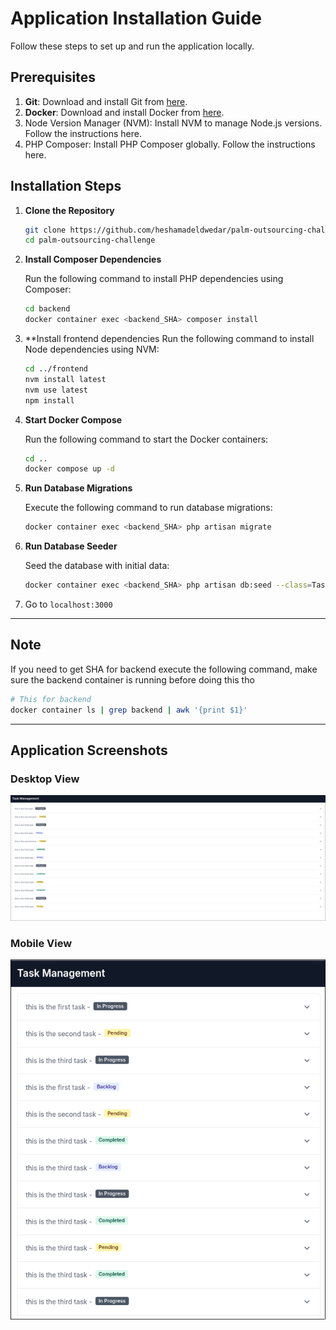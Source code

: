 # Application Installation Guide

Follow these steps to set up and run the application locally.

## Prerequisites
1. **Git**: Download and install Git from [here](https://git-scm.com/).
2. **Docker**: Download and install Docker from [here](https://www.docker.com/).
3. Node Version Manager (NVM): Install NVM to manage Node.js versions. Follow the instructions here.
4. PHP Composer: Install PHP Composer globally. Follow the instructions here.

## Installation Steps

1. **Clone the Repository**
   
   ```bash
   git clone https://github.com/heshamadeldwedar/palm-outsourcing-challenge
   cd palm-outsourcing-challenge
   ```
2. **Install Composer Dependencies**
   
   Run the following command to install PHP dependencies using Composer:
   
   ```bash
   cd backend
   docker container exec <backend_SHA> composer install
   ```

3. **Install frontend dependencies
   Run the following command to install Node dependencies using NVM:
   
   ```bash
   cd ../frontend
   nvm install latest
   nvm use latest
   npm install
   ```

4. **Start Docker Compose**
   
   Run the following command to start the Docker containers:
   
   ```bash
   cd ..
   docker compose up -d
   ```


5. **Run Database Migrations**
   
   Execute the following command to run database migrations:
   
   ```bash
   docker container exec <backend_SHA> php artisan migrate
   ```

6. **Run Database Seeder**
   
   Seed the database with initial data:
   
   ```bash
   docker container exec <backend_SHA> php artisan db:seed --class=TaskSeed
   ```


7. Go to `localhost:3000` 

---

## Note
If you need to get SHA for backend execute the following command, make sure the backend container is running before doing this tho

```bash
# This for backend 
docker container ls | grep backend | awk '{print $1}' 
```

---

## Application Screenshots

### Desktop View
![Desktop View](desktop.png)

### Mobile View
![Mobile View](/mobile.png)

